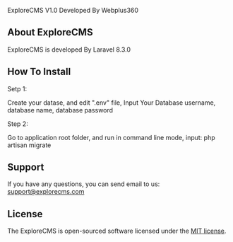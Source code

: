 ExploreCMS V1.0 Developed By Webplus360

## About ExploreCMS

ExploreCMS is developed By Laravel 8.3.0

## How To Install

Setp 1:

Create your datase, and edit ".env" file, Input Your Database username, database name, database password

Step 2:

Go to application root folder, and run in command line mode, input: php artisan migrate


## Support

If you have any questions, you can send email to us: support@explorecms.com


## License

The ExploreCMS is open-sourced software licensed under the [MIT license](https://opensource.org/licenses/MIT).
